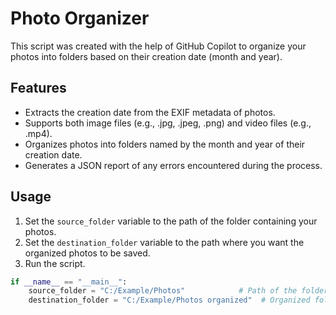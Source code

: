 # Photo Organizer

This script was created with the help of GitHub Copilot to organize your photos into folders based on their creation date (month and year).

## Features

- Extracts the creation date from the EXIF metadata of photos.
- Supports both image files (e.g., .jpg, .jpeg, .png) and video files (e.g., .mp4).
- Organizes photos into folders named by the month and year of their creation date.
- Generates a JSON report of any errors encountered during the process.

## Usage

1. Set the `source_folder` variable to the path of the folder containing your photos.
2. Set the `destination_folder` variable to the path where you want the organized photos to be saved.
3. Run the script.

```python
if __name__ == "__main__":
    source_folder = "C:/Example/Photos"            # Path of the folder with photos
    destination_folder = "C:/Example/Photos organized"  # Organized folder path
